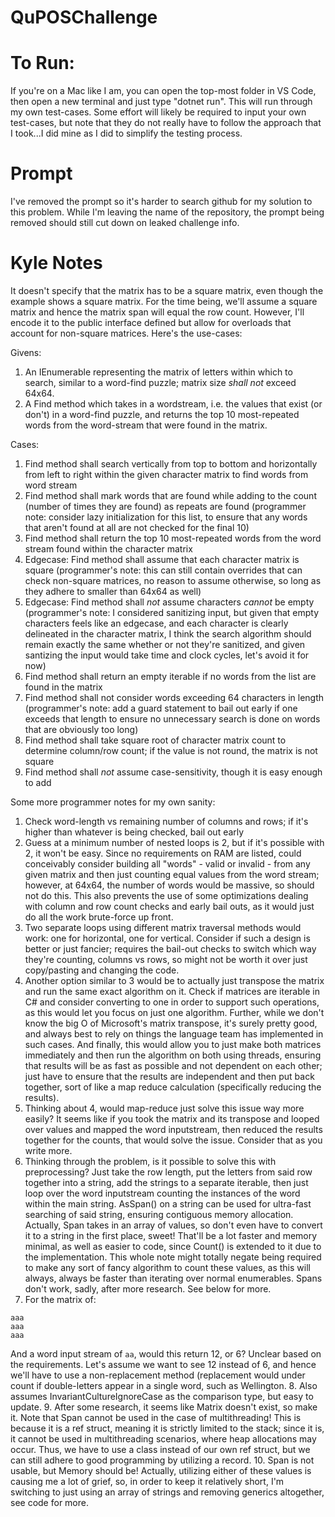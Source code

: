 # QuPOSChallenge

# To Run:
If you're on a Mac like I am, you can open the top-most folder in VS Code, then open a new terminal and just type "dotnet run". This will run through my own test-cases. Some effort will likely be required to input your own test-cases, but note that they do not really have to follow the approach that I took...I did mine as I did to simplify the testing process.

# Prompt
I've removed the prompt so it's harder to search github for my solution to this problem. While I'm leaving the name of the repository, the prompt being removed should still cut down on leaked challenge info.

# Kyle Notes
It doesn't specify that the matrix has to be a square matrix, even though the example shows a square matrix. For the time being, we'll assume a square matrix and hence the matrix span will equal the row count.
However, I'll encode it to the public interface defined but allow for overloads that account for non-square matrices. Here's the use-cases:

Givens:
1. An IEnumerable<string> representing the matrix of letters within which to search, similar to a word-find puzzle; matrix size *shall not* exceed 64x64.
2. A Find method which takes in a wordstream, i.e. the values that exist (or don't) in a word-find puzzle, and returns the top 10 most-repeated words from the word-stream that were found in the matrix.

Cases:
1. Find method shall search vertically from top to bottom and horizontally from left to right within the given character matrix to find words from word stream
2. Find method shall mark words that are found while adding to the count (number of times they are found) as repeats are found (programmer note: consider lazy initialization for this list, to ensure that any words that aren't found at all are not checked for the final 10)
3. Find method shall return the top 10 most-repeated words from the word stream found within the character matrix
4. Edgecase: Find method shall assume that each character matrix is square (programmer's note: this can still contain overrides that can check non-square matrices, no reason to assume otherwise, so long as they adhere to smaller than 64x64 as well)
5. Edgecase: Find method shall *not* assume characters *cannot* be empty (programmer's note: I considered sanitizing input, but given that empty characters feels like an edgecase, and each character is clearly delineated in the character matrix, I think the search algorithm should remain exactly the same whether or not they're sanitized, and given santizing the input would take time and clock cycles, let's avoid it for now)
6. Find method shall return an empty iterable if no words from the list are found in the matrix
7. Find method shall not consider words exceeding 64 characters in length (programmer's note: add a guard statement to bail out early if one exceeds that length to ensure no unnecessary search is done on words that are obviously too long)
8. Find method shall take square root of character matrix count to determine column/row count; if the value is not round, the matrix is not square
9. Find method shall *not* assume case-sensitivity, though it is easy enough to add

Some more programmer notes for my own sanity:
1. Check word-length vs remaining number of columns and rows; if it's higher than whatever is being checked, bail out early
2. Guess at a minimum number of nested loops is 2, but if it's possible with 2, it won't be easy. Since no requirements on RAM are listed, could conceivably consider building all "words" - valid or invalid - from any given matrix and then just counting equal values from the word stream; however, at 64x64, the number of words would be massive, so should not do this. This also prevents the use of some optimizations dealing with column and row count checks and early bail outs, as it would just do all the work brute-force up front.
3. Two separate loops using different matrix traversal methods would work: one for horizontal, one for vertical. Consider if such a design is better or just fancier; requires the bail-out checks to switch which way they're counting, columns vs rows, so might not be worth it over just copy/pasting and changing the code.
4. Another option similar to 3 would be to actually just transpose the matrix and run the same exact algorithm on it. Check if matrices are iterable in C# and consider converting to one in order to support such operations, as this would let you focus on just one algorithm. Further, while we don't know the big O of Microsoft's matrix transpose, it's surely pretty good, and always best to rely on things the language team has implemented in such cases. And finally, this would allow you to just make both matrices immediately and then run the algorithm on both using threads, ensuring that results will be as fast as possible and not dependent on each other; just have to ensure that the results are independent and then put back together, sort of like a map reduce calculation (specifically reducing the results).
5. Thinking about 4, would map-reduce just solve this issue way more easily? It seems like if you took the matrix and its transpose and looped over values and mapped the word inputstream, then reduced the results together for the counts, that would solve the issue. Consider that as you write more.
6. Thinking through the problem, is it possible to solve this with preprocessing? Just take the row length, put the letters from said row together into a string, add the strings to a separate iterable, then just loop over the word inputstream counting the instances of the word within the main string. AsSpan() on a string can be used for ultra-fast searching of said string, ensuring contiguous memory allocation. Actually, Span<T> takes in an array of values, so don't even have to convert it to a string in the first place, sweet! That'll be a lot faster and memory minimal, as well as easier to code, since Count() is extended to it due to the implementation. This whole note might totally negate being required to make any sort of fancy algorithm to count these values, as this will always, always be faster than iterating over normal enumerables. Spans don't work, sadly, after more research. See below for more.
7. For the matrix of:
```
aaa
aaa
aaa
```

And a word input stream of `aa`, would this return 12, or 6? Unclear based on the requirements. Let's assume we want to see 12 instead of 6, and hence we'll have to use a non-replacement method (replacement would under count if double-letters appear in a single word, such as Wellington.
8. Also assumes InvariantCultureIgnoreCase as the comparison type, but easy to update.
9. After some research, it seems like Matrix<T> doesn't exist, so make it. Note that Span<T> cannot be used in the case of multithreading! This is because it is a ref struct, meaning it is strictly limited to the stack; since it is, it cannot be used in multithreading scenarios, where heap allocations may occur. Thus, we have to use a class instead of our own ref struct, but we can still adhere to good programming by utilizing a record.
10. Span<T> is not usable, but Memory<T> should be! Actually, utilizing either of these values is causing me a lot of grief, so, in order to keep it relatively short, I'm switching to just using an array of strings and removing generics altogether, see code for more.
